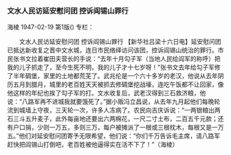 ### 文水人民访延安慰问团  控诉阎锡山罪行
海棱
1947-02-19
第1版()
专栏：

　　文水人民访延安慰问团
    控诉阎锡山罪行
    【新华社吕梁十六日电】延安慰问团已抵达新收复之晋中文水城，连日市民络绎访问该团，控诉阎锡山统治的罪行。市民张书文拉着崔田夫营长的手说：“去年十月勾子军（当地人民给阎军的称呼）把我的儿子抓走了，至今生死不明，我的儿子才十七岁呀！”张书文去年给勾子军修了半年碉堡，家里的土地都荒芜了。武兆伦是一个六十多岁的老汉，他说从去年阴历五月到腊月，城里的老百姓天天被抓去修碉堡挖战壕，连吃午饭都不让回家，像他这样的年纪也挨了勾子军的打。文水收复后，武老汉得到三石救济粮，他说：“八路军再不进城我就要饿死了。”据小贩冯立昌说，从去年九月起他们每晚轮流到城墙上守夜，三天轮一次，许多人冻病了。农民向吉庆诉说：“一两银粮出两石三斗五升麦子，此外每亩地还要出六两棉花，一尺二寸土布，二百五千元款；还有户口捐，少则一万五，多则三万，每户被摊派了一根或三根枕木，每根又是一万五。”他们对延安慰问团寄予无限希望，他们说：“你们千万告诉毛主席，请八路军赶快把阎锡山打倒吧，老百姓被他逼得实在活不下了！”（海棱）

